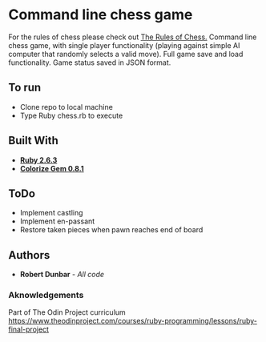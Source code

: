# Command line chess game

For the rules of chess please check out [The Rules of Chess.](https://www.chessvariants.com/d.chess/chess.html)
Command line chess game, with single player functionality (playing against simple AI computer that randomly selects a valid move).
Full game save and load functionality. Game status saved in JSON format.

## To run
* Clone repo to local machine
* Type Ruby chess.rb to execute

## Built With

* [**Ruby 2.6.3**](https://www.ruby-lang.org/en/)
* [**Colorize Gem 0.8.1**](https://rubygems.org/gems/colorize/versions/0.8.1)

## ToDo

* Implement castling
* Implement en-passant
* Restore taken pieces when pawn reaches end of board

## Authors

* **Robert Dunbar** - *All code*

### Aknowledgements

Part of The Odin Project curriculum https://www.theodinproject.com/courses/ruby-programming/lessons/ruby-final-project



